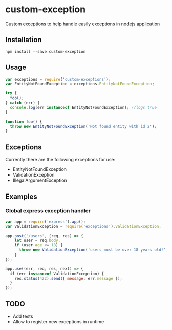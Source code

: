 custom-exception
=========

Custom exceptions to help handle easily exceptions in nodejs application

## Installation

`npm install --save custom-exception`

## Usage

```javascript
var exceptions = require('custom-exceptions');
var EntityNotFoundException = exceptions.EntityNotFoundException;

try {
  foo();
} catch (err) {
  console.log(err instanceof EntityNotFoundException); //logs true
}

function foo() {
  throw new EntityNotFoundException('Not found entity with id 2');
}
```

## Exceptions

Currently there are the following exceptions for use:

* EntityNotFoundException
* ValidationException
* IllegalArgumentException

## Examples

### Global express exception handler

```javascript
var app = require('express').app();
var ValidationException = require('exceptions').ValidationException;

app.post('/users', (req, res) => {
    let user = req.body;
    if (user.age <= 18) {
      throw new ValidationException('users must be over 18 years old!');
    }
});

app.use((err, req, res, next) => {
  if (err instanceof ValidationException) {
    res.status(422).send({ message: err.message });
  }
});
```

## TODO

* Add tests
* Allow to register new exceptions in runtime
